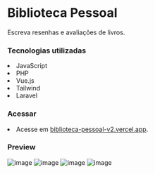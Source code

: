 # Biblioteca Pessoal

Escreva resenhas e avaliações de livros.

### Tecnologias utilizadas

<li>JavaScript</li>
<li>PHP</li>
<li>Vue.js</li>
<li>Tailwind</li>
<li>Laravel</li>

### Acessar

<li>Acesse em <a href="https://biblioteca-pessoal-v2.vercel.app/">biblioteca-pessoal-v2.vercel.app</a>.</li>

### Preview

![image](https://github.com/guigobecker/biblioteca-pessoal-v2/assets/114083952/d2954d7f-1266-4f18-9f02-e5d5a0024379)
![image](https://github.com/guigobecker/biblioteca-pessoal-v2/assets/114083952/e2b0c6b0-09a7-4b65-b169-846f98ac3069)
![image](https://github.com/guigobecker/biblioteca-pessoal-v2/assets/114083952/3096f8b4-1150-4061-ad95-f546e75f78b3)
![image](https://github.com/guigobecker/biblioteca-pessoal-v2/assets/114083952/ae0e61f2-c6ef-4b2d-b1a2-565340e536ce)

